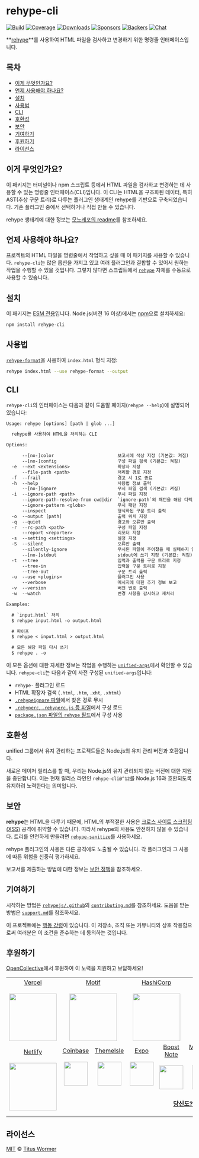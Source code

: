 # rehype-cli

[![Build][build-badge]][build]
[![Coverage][coverage-badge]][coverage]
[![Downloads][downloads-badge]][downloads]
[![Sponsors][sponsors-badge]][collective]
[![Backers][backers-badge]][collective]
[![Chat][chat-badge]][chat]

**[rehype][]**를 사용하여 HTML 파일을 검사하고 변경하기 위한 명령줄 인터페이스입니다.

## 목차

* [이게 무엇인가요?](#이게-무엇인가요)
* [언제 사용해야 하나요?](#언제-사용해야-하나요)
* [설치](#설치)
* [사용법](#사용법)
* [CLI](#cli)
* [호환성](#호환성)
* [보안](#보안)
* [기여하기](#기여하기)
* [후원하기](#후원하기)
* [라이선스](#라이선스)

## 이게 무엇인가요?

이 패키지는 터미널이나 npm 스크립트 등에서 HTML 파일을 검사하고 변경하는 데 사용할 수 있는 명령줄 인터페이스(CLI)입니다.
이 CLI는 HTML을 구조화된 데이터, 특히 AST(추상 구문 트리)로 다루는 플러그인 생태계인 rehype를 기반으로 구축되었습니다.
기존 플러그인 중에서 선택하거나 직접 만들 수 있습니다.

rehype 생태계에 대한 정보는 [모노레포의 readme][rehype]를 참조하세요.

## 언제 사용해야 하나요?

프로젝트의 HTML 파일을 명령줄에서 작업하고 싶을 때 이 패키지를 사용할 수 있습니다.
`rehype-cli`는 많은 옵션을 가지고 있고 여러 플러그인과 결합할 수 있어서 원하는 작업을 수행할 수 있을 것입니다.
그렇지 않다면 스크립트에서 [`rehype`][rehype-core] 자체를 수동으로 사용할 수 있습니다.

## 설치

이 패키지는 [ESM 전용][esm]입니다.
Node.js(버전 16 이상)에서는 [npm][]으로 설치하세요:

```sh
npm install rehype-cli
```

## 사용법

[`rehype-format`][rehype-format]을 사용하여 `index.html` 형식 지정:

```sh
rehype index.html --use rehype-format --output
```

## CLI

`rehype-cli`의 인터페이스는 다음과 같이 도움말 페이지(`rehype --help`)에 설명되어 있습니다:

```txt
Usage: rehype [options] [path | glob ...]

  rehype를 사용하여 HTML을 처리하는 CLI

Options:

      --[no-]color                        보고서에 색상 지정 (기본값: 켜짐)
      --[no-]config                       구성 파일 검색 (기본값: 켜짐)
  -e  --ext <extensions>                  확장자 지정
      --file-path <path>                  처리할 경로 지정
  -f  --frail                             경고 시 1로 종료
  -h  --help                              사용법 정보 출력
      --[no-]ignore                       무시 파일 검색 (기본값: 켜짐)
  -i  --ignore-path <path>                무시 파일 지정
      --ignore-path-resolve-from cwd|dir  `ignore-path`의 패턴을 해당 디렉토리 또는 cwd에서 해석
      --ignore-pattern <globs>            무시 패턴 지정
      --inspect                           형식화된 구문 트리 출력
  -o  --output [path]                     출력 위치 지정
  -q  --quiet                             경고와 오류만 출력
  -r  --rc-path <path>                    구성 파일 지정
      --report <reporter>                 리포터 지정
  -s  --setting <settings>                설정 지정
  -S  --silent                            오류만 출력
      --silently-ignore                   무시된 파일이 주어졌을 때 실패하지 않음
      --[no-]stdout                       stdout에 쓰기 지정 (기본값: 켜짐)
  -t  --tree                              입력과 출력을 구문 트리로 지정
      --tree-in                           입력을 구문 트리로 지정
      --tree-out                          구문 트리 출력
  -u  --use <plugins>                     플러그인 사용
      --verbose                           메시지에 대한 추가 정보 보고
  -v  --version                           버전 번호 출력
  -w  --watch                             변경 사항을 감시하고 재처리

Examples:

  # `input.html` 처리
  $ rehype input.html -o output.html

  # 파이프
  $ rehype < input.html > output.html

  # 모든 해당 파일 다시 쓰기
  $ rehype . -o
```

이 모든 옵션에 대한 자세한 정보는 작업을 수행하는 [`unified-args`][unified-args]에서 확인할 수 있습니다.
`rehype-cli`는 다음과 같이 사전 구성된 `unified-args`입니다:

* `rehype-` 플러그인 로드
* HTML 확장자 검색 (`.html`, `.htm`, `.xht`, `.xhtml`)
* [`.rehypeignore` 파일][ignore-file]에서 찾은 경로 무시
* [`.rehyperc`, `.rehyperc.js` 등 파일][config-file]에서 구성 로드
* [`package.json` 파일의 `rehype` 필드][config-file]에서 구성 사용

## 호환성

unified 그룹에서 유지 관리하는 프로젝트들은 Node.js의 유지 관리 버전과 호환됩니다.

새로운 메이저 릴리스를 할 때, 우리는 Node.js의 유지 관리되지 않는 버전에 대한 지원을 중단합니다.
이는 현재 릴리스 라인인 `rehype-cli@^12`를 Node.js 16과 호환되도록 유지하려 노력한다는 의미입니다.

## 보안

**rehype**는 HTML을 다루기 때문에, HTML의 부적절한 사용은 [크로스 사이트 스크립팅(XSS)][xss] 공격에 취약할 수 있습니다.
따라서 rehype의 사용도 안전하지 않을 수 있습니다.
트리를 안전하게 만들려면 [`rehype-sanitize`][rehype-sanitize]를 사용하세요.

rehype 플러그인의 사용은 다른 공격에도 노출될 수 있습니다.
각 플러그인과 그 사용에 따른 위험을 신중히 평가하세요.

보고서를 제출하는 방법에 대한 정보는 [보안 정책][security]을 참조하세요.

## 기여하기

시작하는 방법은 [`rehypejs/.github`][health]의 [`contributing.md`][contributing]를 참조하세요.
도움을 받는 방법은 [`support.md`][support]를 참조하세요.

이 프로젝트에는 [행동 강령][coc]이 있습니다.
이 저장소, 조직 또는 커뮤니티와 상호 작용함으로써 여러분은 이 조건을 준수하는 데 동의하는 것입니다.

## 후원하기

[OpenCollective][collective]에서 후원하여 이 노력을 지원하고 보답하세요!

<table>
<tr valign="middle">
<td width="20%" align="center" rowspan="2" colspan="2">
  <a href="https://vercel.com">Vercel</a><br><br>
  <a href="https://vercel.com"><img src="https://avatars1.githubusercontent.com/u/14985020?s=256&v=4" width="128"></a>
</td>
<td width="20%" align="center" rowspan="2" colspan="2">
  <a href="https://motif.land">Motif</a><br><br>
  <a href="https://motif.land"><img src="https://avatars1.githubusercontent.com/u/74457950?s=256&v=4" width="128"></a>
</td>
<td width="20%" align="center" rowspan="2" colspan="2">
  <a href="https://www.hashicorp.com">HashiCorp</a><br><br>
  <a href="https://www.hashicorp.com"><img src="https://avatars1.githubusercontent.com/u/761456?s=256&v=4" width="128"></a>
</td>
<td width="20%" align="center" rowspan="2" colspan="2">
  <a href="https://www.gitbook.com">GitBook</a><br><br>
  <a href="https://www.gitbook.com"><img src="https://avatars1.githubusercontent.com/u/7111340?s=256&v=4" width="128"></a>
</td>
<td width="20%" align="center" rowspan="2" colspan="2">
  <a href="https://www.gatsbyjs.org">Gatsby</a><br><br>
  <a href="https://www.gatsbyjs.org"><img src="https://avatars1.githubusercontent.com/u/12551863?s=256&v=4" width="128"></a>
</td>
</tr>
<tr valign="middle">
</tr>
<tr valign="middle">
<td width="20%" align="center" rowspan="2" colspan="2">
  <a href="https://www.netlify.com">Netlify</a><br><br>
  <!--OC has a sharper image-->
  <a href="https://www.netlify.com"><img src="https://images.opencollective.com/netlify/4087de2/logo/256.png" width="128"></a>
</td>
<td width="10%" align="center">
  <a href="https://www.coinbase.com">Coinbase</a><br><br>
  <a href="https://www.coinbase.com"><img src="https://avatars1.githubusercontent.com/u/1885080?s=256&v=4" width="64"></a>
</td>
<td width="10%" align="center">
  <a href="https://themeisle.com">ThemeIsle</a><br><br>
  <a href="https://themeisle.com"><img src="https://avatars1.githubusercontent.com/u/58979018?s=128&v=4" width="64"></a>
</td>
<td width="10%" align="center">
  <a href="https://expo.io">Expo</a><br><br>
  <a href="https://expo.io"><img src="https://avatars1.githubusercontent.com/u/12504344?s=128&v=4" width="64"></a>
</td>
<td width="10%" align="center">
  <a href="https://boostnote.io">Boost Note</a><br><br>
  <a href="https://boostnote.io"><img src="https://images.opencollective.com/boosthub/6318083/logo/128.png" width="64"></a>
</td>
<td width="10%" align="center">
  <a href="https://markdown.space">Markdown Space</a><br><br>
  <a href="https://markdown.space"><img src="https://images.opencollective.com/markdown-space/e1038ed/logo/128.png" width="64"></a>
</td>
<td width="10%" align="center">
  <a href="https://www.holloway.com">Holloway</a><br><br>
  <a href="https://www.holloway.com"><img src="https://avatars1.githubusercontent.com/u/35904294?s=128&v=4" width="64"></a>
</td>
<td width="10%"></td>
<td width="10%"></td>
</tr>
<tr valign="middle">
<td width="100%" align="center" colspan="8">
  <br>
  <a href="https://opencollective.com/unified"><strong>당신도?</strong></a>
  <br><br>
</td>
</tr>
</table>

## 라이선스

[MIT][license] © [Titus Wormer][author]

<!-- 정의 -->

[build-badge]: https://github.com/rehypejs/rehype/workflows/main/badge.svg

[build]: https://github.com/rehypejs/rehype/actions

[coverage-badge]: https://img.shields.io/codecov/c/github/rehypejs/rehype.svg

[coverage]: https://codecov.io/github/rehypejs/rehype

[downloads-badge]: https://img.shields.io/npm/dm/rehype-cli.svg

[downloads]: https://www.npmjs.com/package/rehype-cli

[sponsors-badge]: https://opencollective.com/unified/sponsors/badge.svg

[backers-badge]: https://opencollective.com/unified/backers/badge.svg

[collective]: https://opencollective.com/unified

[chat-badge]: https://img.shields.io/badge/chat-discussions-success.svg

[chat]: https://github.com/rehypejs/rehype/discussions

[health]: https://github.com/rehypejs/.github

[security]: https://github.com/rehypejs/.github/blob/main/security.md

[contributing]: https://github.com/rehypejs/.github/blob/main/contributing.md

[support]: https://github.com/rehypejs/.github/blob/main/support.md

[coc]: https://github.com/rehypejs/.github/blob/main/code-of-conduct.md

[license]: https://github.com/rehypejs/rehype/blob/main/license

[author]: https://wooorm.com

[esm]: https://gist.github.com/

[npm]: https://docs.npmjs.com/cli/install

[rehype]: https://github.com/rehypejs/rehype

[xss]: https://en.wikipedia.org/wiki/Cross-site_scripting

[rehype-core]: ../rehype/

[rehype-format]: https://github.com/rehypejs/rehype-format

[rehype-sanitize]: https://github.com/rehypejs/rehype-sanitize

[config-file]: https://github.com/unifiedjs/unified-engine/blob/main/readme.md#config-files

[ignore-file]: https://github.com/unifiedjs/unified-engine/blob/main/readme.md#ignore-files

[unified-args]: https://github.com/unifiedjs/unified-args#cli
